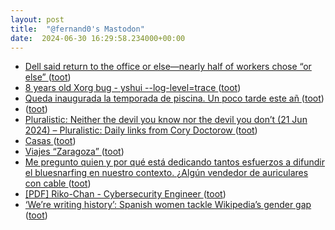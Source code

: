 ```yaml
---
layout: post
title:  "@fernand0's Mastodon"
date:  2024-06-30 16:29:58.234000+00:00
---
```

*  [Dell said return to the office or else—nearly half of workers chose “or else” ](https://arstechnica.com/gadgets/2024/06/nearly-half-of-dells-workforce-refused-to-return-to-the-office) ([toot](https://mastodon.social/@fernand0/112706518924175465))
*  [8 years old Xorg bug - yshui --log-level=trace ](https://trace.yshui.dev/2024-06-xorg-bug.htm) ([toot](https://mastodon.social/@fernand0/112706335244898860))
*  [Queda inaugurada la temporada de piscina. Un poco tarde este añ ](https://mastodon.social/@fernand0/112706288120913924) ([toot](https://mastodon.social/@fernand0/112706288120913924))
*  [ ](https://mastodon.social/@rb3n) ([toot](https://mastodon.social/@fernand0/112706177004925564))
*  [Pluralistic: Neither the devil you know nor the devil you don’t (21 Jun 2024) – Pluralistic: Daily links from Cory Doctorow ](https://pluralistic.net/2024/06/21/off-the-menu/#universally-loathe) ([toot](https://mastodon.social/@fernand0/112706014112887211))
*  [Casas ](https://www.flickr.com/photos/fernand0/53794558741) ([toot](https://mastodon.social/@fernand0/112705999777712676))
*  [Viajes “Zaragoza” ](https://blogsdeoscar.wordpress.com/2024/06/24/viajes-zaragoza) ([toot](https://mastodon.social/@fernand0/112705374824199910))
*  [Me pregunto quien y por qué está dedicando tantos esfuerzos a difundir el bluesnarfing en nuestro contexto. ¿Algún vendedor de auriculares con cable ](https://mastodon.social/@fernand0/112705278486231052) ([toot](https://mastodon.social/@fernand0/112705278486231052))
*  [[PDF] Riko-Chan - Cybersecurity Engineer   ](https://ieeewie.wpenginepowered.com/wp-content/uploads/Riko-chan-Cybersecurity-Engineer.pdf) ([toot](https://mastodon.social/@fernand0/112705045718197510))
*  [‘We’re writing history’: Spanish women tackle Wikipedia’s gender gap ](https://www.theguardian.com/technology/article/2024/jun/12/spain-women-tackle-wikipedia-gender-gap-wikiesfer) ([toot](https://mastodon.social/@fernand0/112704868500540601))
